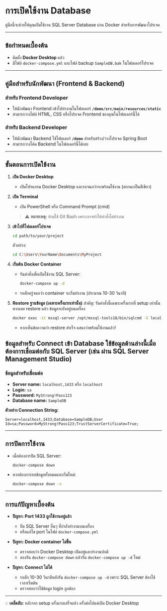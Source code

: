 # การเปิดใช้งาน Database

คู่มือนี้จะช่วยให้คุณเปิดใช้งาน SQL Server Database ผ่าน Docker สำหรับการพัฒนาโปรเจค

---

## ข้อกำหนดเบื้องต้น

- ติดตั้ง **Docker Desktop** แล้ว
- มีไฟล์ `docker-compose.yml` และไฟล์ backup `SampleDB.bak` ในโฟลเดอร์โปรเจค

---

## คู่มือสำหรับนักพัฒนา (Frontend & Backend)

### สำหรับ Frontend Developer

- ให้นักพัฒนา Frontend เข้าไปทำงานในโฟลเดอร์ **`/demo/src/main/resources/static`**
- สามารถวางไฟล์ HTML, CSS หรือโปรเจค Frontend ของคุณในโฟลเดอร์นี้ได้

### สำหรับ Backend Developer

- ให้นักพัฒนา Backend ใช้โฟลเดอร์ **`/demo`** สำหรับสร้าง/วางโปรเจค Spring Boot
- สามารถวางโค้ด Backend ในโฟลเดอร์นี้ได้เลย

---

## ขั้นตอนการเปิดใช้งาน

1. **เปิด Docker Desktop**

   - เปิดโปรแกรม Docker Desktop และรอจนกว่าจะพร้อมใช้งาน (สถานะเป็นสีเขียว)

2. **เปิด Terminal**

   - เปิด PowerShell หรือ Command Prompt (cmd)

   > ⚠️ **หมายเหตุ:** ห้ามใช้ Git Bash เพราะอาจทำให้คำสั่งไม่ทำงาน

3. **เข้าไปที่โฟลเดอร์โปรเจค**

   ```bash
   cd path/to/your/project
   ```
   ตัวอย่าง:
   ```bash
   cd C:\Users\YourName\Documents\MyProject
   ```

4. **เริ่มต้น Docker Container**

   - รันคำสั่งเพื่อเปิดใช้งาน SQL Server:

     ```bash
     docker-compose up -d
     ```

   - รอสักครู่จนกว่า container จะเริ่มทำงาน (ประมาณ 10-30 วินาที)

5. **Restore ฐานข้อมูล (เฉพาะครั้งแรกเท่านั้น)**
   สำคัญ: รันคำสั่งนี้เฉพาะครั้งแรกที่ setup เท่านั้น หากเคย restore แล้ว ข้อมูลจะยังอยู่บนเครื่อง
   ```bash
   docker exec -it mssql-server /opt/mssql-tools18/bin/sqlcmd -S localhost -U sa -P "MyStrong!Pass123" -C -Q "RESTORE DATABASE [SampleDB] FROM DISK = '/backups/SampleDB.bak' WITH MOVE 'SampleDB' TO '/var/opt/mssql/data/SampleDB.mdf', MOVE 'SampleDB_log' TO '/var/opt/mssql/data/SampleDB_log.ldf', REPLACE"
   ```
   - หากเห็นข้อความว่า restore สำเร็จ แสดงว่าพร้อมใช้งานแล้ว!

ข้อมูลสำหรับ Connect เข้า Database
ใช้ข้อมูลด้านล่างนี้เมื่อต้องการเชื่อมต่อกับ SQL Server (เช่น ผ่าน SQL Server Management Studio)
---

### ข้อมูลสำหรับเชื่อมต่อ

- **Server name:** `localhost,1433` หรือ `localhost`
- **Login:** `sa`
- **Password:** `MyStrong!Pass123`
- **Database name:** `SampleDB`

**ตัวอย่าง Connection String:**

```
Server=localhost,1433;Database=SampleDB;User Id=sa;Password=MyStrong!Pass123;TrustServerCertificate=True;
```

---

## การปิดการใช้งาน

- เมื่อต้องการปิด SQL Server:

  ```bash
  docker-compose down
  ```

- หากต้องการลบข้อมูลทั้งหมดและเริ่มใหม่:

  ```bash
  docker-compose down -v
  ```

---

## การแก้ปัญหาเบื้องต้น

- **ปัญหา: Port 1433 ถูกใช้งานอยู่แล้ว**
  - ปิด SQL Server อื่นๆ ที่กำลังทำงานบนเครื่อง
  - หรือแก้ไข port ในไฟล์ `docker-compose.yml`

- **ปัญหา: Docker container ไม่ขึ้น**
  - ตรวจสอบว่า Docker Desktop เปิดอยู่และทำงานปกติ
  - ลองรัน `docker-compose down` แล้วรัน `docker-compose up -d` ใหม่

- **ปัญหา: Connect ไม่ได้**
  - รอสัก 10-30 วินาทีหลังรัน `docker-compose up -d` เพราะ SQL Server ต้องใช้เวลาเริ่มต้น
  - ตรวจสอบว่าใช้ข้อมูล login ถูกต้อง

---

💡 **เคล็ดลับ:** หลังจาก setup ครั้งแรกเสร็จแล้ว ครั้งต่อไปแค่เปิด Docker Desktop 

